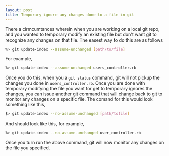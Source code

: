 ```yaml
---
layout: post
title: Temporary ignore any changes done to a file in git
---
```




There a cirmcumtances wherein when you are working on a local git repo, and you wanted to temporary modify an existing file but don't want git to recognize any changes on that file. The easest way to do this  are as follows

```bash
%> git update-index --assume-unchanged [path/to/file] 
```

For example,

```bash
%> git update-index --assume-unchanged users_controller.rb
```

Once you do this, when you a `git status` command, git will not pickup the changes you done in `users_controller.rb`. Once you are done with temporary modifying the file you want for get to temporary ignores the changes, you can issue another git command that will change back to git to monitor any changes on a specific file. The comand for this would look something like this,

```bash
$> git update-index --no-assume-unchanged [path/tofile]
```

And should look like this, for example,

```bash
%> git update-index --no-assume-unchanged user_controller.rb
```

Once you turn run the above command, git will now monitor any changes on the file you specified.
